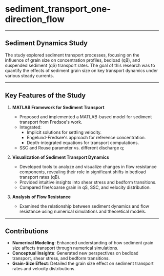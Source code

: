 # sediment_transport_one-direction_flow # 
---

## Sediment Dynamics Study

The study explored sediment transport processes, focusing on the influence of grain size on concentration profiles, bedload (qB), and suspended sediment (qS) transport rates. The goal of this research was to quantify the effects of sediment grain size on key transport dynamics under various steady currents. 

---

## Key Features of the Study

1. **MATLAB Framework for Sediment Transport**  
   - Proposed and implemented a MATLAB-based model for sediment transport from Fredsoe's work.  
   - Integrated:
     - Implicit solutions for settling velocity.  
     - Engelund-Fredsøe's approach for reference concentration.  
     - Depth-integrated equations for transport computations.
   - SSC and Rouse parameter vs. different discharge q;


2. **Visualization of Sediment Transport Dynamics**  
   - Developed tools to analyze and visualize changes in flow resistance components, revealing their role in significant shifts in bedload transport rates (qB).  
   - Provided intuitive insights into shear stress and bedform transitions.
   - Compared fine/coarse grain in qS, SSC, and velocity distribution.

3. **Analysis of Flow Resistance**  
   - Examined the relationship between sediment dynamics and flow resistance using numerical simulations and theoretical models.
     
---

## Contributions

- **Numerical Modeling**: Enhanced understanding of how sediment grain size affects transport through numerical simulations. 
- **Conceptual Insights**: Generated new perspectives on bedload transport, shear stress, and bedform transitions.  
- **Grain-Size Effect**: Detailed the grain size effect on sediment transport rates and velocity distributions.  
